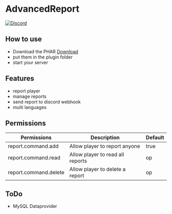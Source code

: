 # AdvancedReport

[![Discord](https://img.shields.io/badge/chat-on%20discord-7289da.svg)](https://discord.gg/FqawGaY)

## How to use
- Download the PHAR [Download](https://poggit.pmmp.io/ci/Crasher508/AdvancedReport)
- put them in the plugin folder
- start your server

## Features
- report player
- manage reports
- send report to discord webhook
- multi languages

## Permissions
Permissions | Description | Default
--------- | ------------------- | ------- 
report.command.add | Allow player to report anyone | true
report.command.read | Allow player to read all reports | op
report.command.delete | Allow player to delete a report | op

## ToDo
- MySQL Dataprovider
